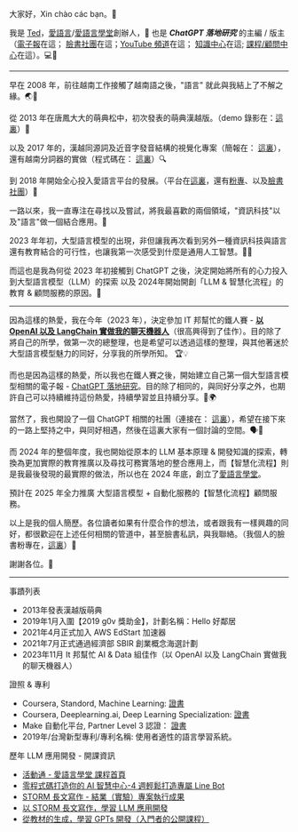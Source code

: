 大家好，Xin chào các bạn。👋

我是 [Ted](https://www.facebook.com/ted.aigc)，[愛語言](https://www.iyuyan.net/)/[愛語言學堂](https://www.accupass.com/organizer/detail/2411260901111756440044)創辦人，📣 也是 ***ChatGPT 落地研究*** 的主編 / 版主  
（[電子報](https://chatgptlanding.substack.com/)在這； [臉書社團](https://www.facebook.com/groups/631614079045059)在這；[YouTube 頻道](https://www.youtube.com/@ted_aigc)在這； [知識中心](https://llm-hub.notion.site/ChatGPT-LLM-a09891de7bd34cccb4f14fe17878875b)在這; [課程/顧問中心](https://www.accupass.com/organizer/detail/2411260901111756440044)在這）。💻🔧

---

早在 2008 年，前往越南工作接觸了越南語之後，"語言" 就此與我結上了不解之緣。🌏💬

從 2013 年在唐鳳大大的萌典松中，初次發表的萌典漢越版。（demo 錄影在：[這裏](https://www.youtube.com/watch?v=6QHtvrePC8I)）🎥

以及 2017 年的，漢越同源詞及近音字發音結構的視覺化專案（簡報在： [這裏](https://www.slideshare.net/u8621011/is-there-an-effective-way-to-learn-similar-dialects-71188082)），還有越南分詞器的實做（程式碼在： [這裏](https://github.com/u8621011/pyVitk)）🔍

到 2018 年開始全心投入愛語言平台的發展。（平台在[這裏](https://www.iyuyan.net/)，還有[粉專](https://www.facebook.com/iyuewen/)、以及[臉書社團](https://www.facebook.com/groups/1890144617701783)）🌟

一路以來，我一直專注在尋找以及嘗試，將我最喜歡的兩個領域，"資訊科技"以及"語言"做一個結合應用。🤝

2023 年年初，大型語言模型的出現，非但讓我再次看到另外一種資訊科技與語言還有教育結合的可行性，也讓我第一次感受到什麼是通用人工智慧。🚀🧠

而這也是我為何從 2023 年初接觸到 ChatGPT 之後，決定開始將所有的心力投入到大型語言模型（LLM）的探索 以及 2024年開始開創「LLM & 智慧化流程」的教育 & 顧問服務的原因。🤖

---

因為這樣的熱愛，我在今年（2023 年），決定參加 IT 邦幫忙的鐵人賽 - **[以 OpenAI 以及 LangChain 實做我的聊天機器人](https://ithelp.ithome.com.tw/users/20154415/ironman/6008)**（很高興得到了佳作）。目的除了將自己的所學，做第一次的總整理，也是希望可以透過這樣的整理，與其他著迷於大型語言模型魅力的同好，分享我的所學所知。 🏆💡

而也是因為這樣的熱愛，所以我也在鐵人賽之後，開始建立自己第一個大型語言模型相關的電子報 - [ChatGPT 落地研究](https://chatgptlanding.substack.com/)。目的除了相同的，與同好分享之外，也期許自己可以持續維持這份熱愛，持續學習並且持續分享。💌🌍

當然了，我也開設了一個 ChatGPT 相關的社團（連接在： [這裏](https://www.facebook.com/groups/631614079045059)），希望在接下來的一路上堅持之中，與同好相遇，然後在這裏大家有一個討論的空間。🗣️👥

而 2024 年的整個年度，我也開始從原本的 LLM 基本原理 & 開發知識的探索，轉換為更加實際的教育推廣以及尋找可務實落地的整合應用上，而【智慧化流程】則是我最後發現的最實際的做法，所以也在 2024 年底，創立了[愛語言學堂](https://www.accupass.com/organizer/detail/2411260901111756440044)。  

預計在 2025 年全力推廣 大型語言模型 + 自動化服務的【智慧化流程】顧問服務。

以上是我的個人簡歷。各位讀者如果有什麼合作的想法，或者跟我有一樣興趣的同好，都很歡迎在上述任何相關的管道中，甚至臉書私訊，與我聯絡。（我個人的臉書粉專在，[這裏](https://www.facebook.com/ted.aigc)）🤝

謝謝各位。🙏

--- 

事蹟列表
- 2013年發表漢越版萌典
- 2019年1月入圍【2019 g0v 獎助金】，計劃名稱：Hello 好鄰居
- 2021年4月正式加入 AWS EdStart 加速器
- 2021年7月正式通過經濟部 SBIR 創業概念海選計劃
- 2023年11月 It 邦幫忙 AI & Data 組佳作（以 OpenAI 以及 LangChain 實做我的聊天機器人）

證照 & 專利
- Coursera, Standord,  Machine Learning: [證書](https://coursera.org/share/ccf638101028787ea2594064a0c8e611)
- Coursera, Deeplearning.ai, Deep Learning Specialization: [證書](https://coursera.org/share/64305bc90d35c75113749d2cbc4b4a1a)
- Make 自動化平台, Partner Level 3 認證： [證書](https://partnertraining.make.com/certificates/a4sghcq5qd)
- 2019年/台灣新型專利/專利名稱: 使用者適性的語言學習系統。

歷年 LLM 應用開發 - 開課資訊
- [活動通 - 愛語言學堂 課程首頁](https://www.accupass.com/organizer/detail/2411260901111756440044)
- [零程式碼打造你的 AI 智慧中心-4 週輕鬆打造專屬 Line Bot](https://www.notion.so/llm-hub/4-Line-Bot-11487ed77aee8069a834cb1b41819b64)
- [STORM 長文寫作 - 結業（實驗）專案執行成果](https://llm-hub.notion.site/STORM-3b83e7f6232e4bf8aca2395a9daba887)
- [以 STORM 長文寫作，學習 LLM 應用開發](https://llm-hub.notion.site/STORM-LLM-99024ac9559947a48b95f8e9cdb577a6)
- [從教材的生成，學習 GPTs 開發（入門者的公開課程）](https://llm-hub.notion.site/GPTs-f6de65e2da1441a38968f0400baeaced)

<!--
**u8621011/u8621011** is a ✨ _special_ ✨ repository because its `README.md` (this file) appears on your GitHub profile.

Here are some ideas to get you started:

- 🔭 I’m currently working on ...
- 🌱 I’m currently learning ...
- 👯 I’m looking to collaborate on ...
- 🤔 I’m looking for help with ...
- 💬 Ask me about ...
- 📫 How to reach me: ...
- 😄 Pronouns: ...
- ⚡ Fun fact: ...
-->
